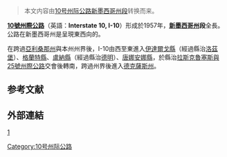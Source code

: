 > 本文内容由[10号州际公路新墨西哥州段](https://zh.wikipedia.org/wiki/10号州际公路新墨西哥州段)转换而来。


**[10號州際公路](../Page/10號州際公路.md "wikilink")**（英語：**Interstate 10, I-10**）形成於1957年，**[新墨西哥州](../Page/新墨西哥州.md "wikilink")段**全長。公路在新墨西哥州是呈現東西向的。

在跨過[亞利桑那州](../Page/亞利桑那州.md "wikilink")與本州州界後，I-10由西至東進入[伊達爾戈縣](../Page/伊達爾戈縣_\(新墨西哥州\).md "wikilink")（經過縣治[洛茲堡](https://zh.wikipedia.org/wiki/洛茲堡_\(新墨西哥州\) "wikilink")）、[格蘭特縣](../Page/格蘭特縣_\(新墨西哥州\).md "wikilink")、[盧納縣](../Page/盧納縣.md "wikilink")（經過縣治[德明](../Page/德明_\(新墨西哥州\).md "wikilink")）、[唐娜安娜縣](../Page/唐娜安娜縣.md "wikilink")，於縣治[拉斯克魯塞斯與](https://zh.wikipedia.org/wiki/拉斯克魯塞斯_\(新墨西哥州\) "wikilink")[25號州際公路](../Page/25號州際公路.md "wikilink")交會後轉南，跨過州界後進入[德克薩斯州](https://zh.wikipedia.org/wiki/德克薩斯州 "wikilink")。

## 参考文献

## 外部連結

[1](https://roadtrippers.com/trips/14292259)

[Category:10号州际公路](https://zh.wikipedia.org/wiki/Category:10号州际公路 "wikilink")